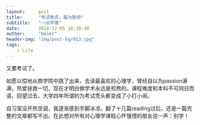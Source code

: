 ```yaml
---
layout:     post
title:      "考试焦虑，最为致命"
subtitle:   "一点牢骚"
date:       2019-12-05 18:30:30
author:     "beier"
header-img: "img/post-bg/013.jpg"
tags:
    - Life
---
```




又要考试了。

如愿以偿地从商学院中跳了出来，去读最喜欢的心理学，曾经自以为passion满满，热爱拯救一切，现在才明白做学术永远是煎熬的。课程难度和本科不可同日而语，回望过去，大学四年所谓的为考试秃头都变成了小打小闹。

自习室没开热空调，我逐渐感到手脚冰凉。翻了十几篇reading过后，还是一篇完整的文章都写不出。在此想对所有对心理学课程心怀憧憬的朋友说一声：别学！